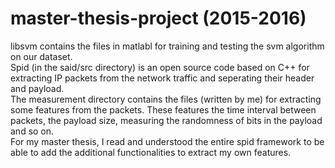 # master-thesis-project (2015-2016)
libsvm contains the files in matlabl for training and testing the svm algorithm on our dataset.<br/>
Spid (in the said/src directory) is an open source code based on C++ for extracting IP packets from the network traffic and seperating their header and payload.<br/>
The measurement directory contains the files (written by me) for extracting some features from the packets. These features the time interval between packets, the payload size, measuring the randomness of bits in the payload and so on. <br/>
For my master thesis, I read and understood the entire spid framework to be able to add the additional functionalities to extract my own features.
